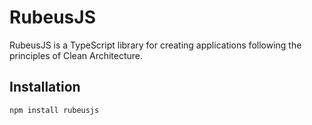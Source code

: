 # RubeusJS

RubeusJS is a TypeScript library for creating applications following the principles of Clean Architecture.

## Installation

```bash
npm install rubeusjs
